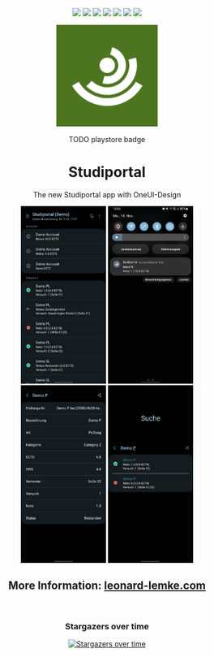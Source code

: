 <div align="center">

[![](https://img.shields.io/website?down_color=red&down_message=offline&up_color=blue&up_message=online&url=https%3A%2F%2Fwww.leonard-lemke.com)](https://www.leonard-lemke.com/rr)
[![](https://img.shields.io/github/last-commit/Lemkinator/Studiportal)](https://github.com/Lemkinator/Studiportal/commits/master)
[![](https://img.shields.io/github/issues-raw/Lemkinator/Studiportal?color=%23ff4400)](https://github.com/Lemkinator/Studiportal/issues)
[![](https://img.shields.io/github/issues-pr-raw/Lemkinator/Studiportal?color=%23bb00bb)](https://github.com/Lemkinator/Studiportal/pulls)
[![](https://img.shields.io/github/contributors/Lemkinator/Studiportal)](https://github.com/Lemkinator/Studiportal/graphs/contributors)
[![](https://img.shields.io/github/repo-size/Lemkinator/Studiportal)](https://github.com/Lemkinator/Studiportal)
[![](https://img.shields.io/tokei/lines/github/Lemkinator/Studiportal)](https://github.com/Lemkinator/Studiportal)


  <img loading="lazy" src="img/app_icon.png" height="200"/>

   TODO playstore badge


# Studiportal

The new Studiportal app with OneUI-Design


  <img loading="lazy" src="img/mobile1.png" height="350"/>
  <img loading="lazy" src="img/mobile2.png" height="350"/>
  <img loading="lazy" src="img/mobile3.png" height="350"/>
  <img loading="lazy" src="img/mobile4.png" height="350"/>


## More Information: <a target="_blank" href='https://www.leonard-lemke.com/apps/studiportal'> leonard-lemke.com </a>

  <br>  

### Stargazers over time

[![Stargazers over time](https://starchart.cc/Lemkinator/Studiportal.svg)](https://starchart.cc/Lemkinator/Studiportal)

</div>

